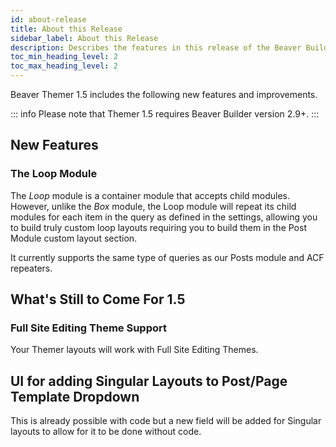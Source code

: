```yaml
---
id: about-release
title: About this Release
sidebar_label: About this Release
description: Describes the features in this release of the Beaver Builder Themer plugin.
toc_min_heading_level: 2
toc_max_heading_level: 2
---
```


Beaver Themer 1.5 includes the following new features and improvements.

::: info
Please note that Themer 1.5 requires Beaver Builder version 2.9+.
:::

## New Features

### The Loop Module

The _Loop_ module is a container module that accepts child modules. However, unlike the _Box_ module, the Loop module will repeat its child modules for each item in the query as defined in the settings, allowing you to build truly custom loop layouts requiring you to build them in the Post Module custom layout section.

It currently supports the same type of queries as our Posts module and ACF repeaters.

## What's Still to Come For 1.5

### Full Site Editing Theme Support

Your Themer layouts will work with Full Site Editing Themes.

## UI for adding Singular Layouts to Post/Page Template Dropdown

This is already possible with code but a new field will be added for Singular layouts to allow for it to be done without code.
